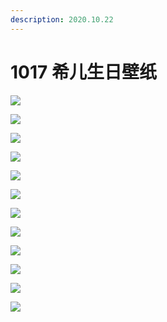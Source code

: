 ```yaml
---
description: 2020.10.22
---
```


# 1017 希儿生日壁纸

![](https://cdn.jsdelivr.net/gh/Rcrwrate/benghuai/.gitbook/assets/01_1600393626_6498.jpg)

![](https://cdn.jsdelivr.net/gh/Rcrwrate/benghuai/.gitbook/assets/02_1600393640_2104.jpg)

![](https://cdn.jsdelivr.net/gh/Rcrwrate/benghuai/.gitbook/assets/04_1600393659_5613.jpg)

![](https://cdn.jsdelivr.net/gh/Rcrwrate/benghuai/.gitbook/assets/05_1600393668_8253.jpg)

![](https://cdn.jsdelivr.net/gh/Rcrwrate/benghuai/.gitbook/assets/06-1_1601280358_1571.jpg)

![](https://cdn.jsdelivr.net/gh/Rcrwrate/benghuai/.gitbook/assets/03_1600393649_5100.jpg)

![](https://cdn.jsdelivr.net/gh/Rcrwrate/benghuai/.gitbook/assets/1.jpg)

![](https://cdn.jsdelivr.net/gh/Rcrwrate/benghuai/.gitbook/assets/2.jpg)

![](https://cdn.jsdelivr.net/gh/Rcrwrate/benghuai/.gitbook/assets/3.jpg)

![](https://cdn.jsdelivr.net/gh/Rcrwrate/benghuai/.gitbook/assets/4.jpg)

![](https://cdn.jsdelivr.net/gh/Rcrwrate/benghuai/.gitbook/assets/5.png)

![](https://cdn.jsdelivr.net/gh/Rcrwrate/benghuai/.gitbook/assets/6.png)


